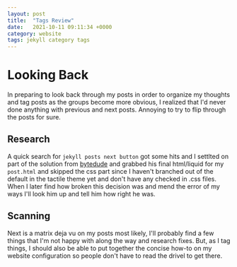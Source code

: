 ```yaml
---
layout: post
title:  "Tags Review"
date:   2021-10-11 09:11:34 +0000
category: website
tags: jekyll category tags
---
```


# Looking Back
In preparing to look back through my posts in order to organize my thoughts and tag posts as the groups become more obvious, I realized that I'd never done anything with previous and next posts. Annoying to try to flip through the posts for sure.  

## Research
A quick search for ```jekyll posts next button``` got some hits and I settlted on part of the solution from [bytedude][bytedude] and grabbed his final html/liquid for my ```post.html``` and skipped the css part since I haven't branched out of the default in the tactile theme yet and don't have any checked in .css files. When I later find how broken this decision was and mend the error of my ways I'll look him up and tell him how right he was.  

## Scanning
Next is a matrix deja vu on my posts most likely, I'll probably find a few things that I'm not happy with along the way and research fixes. But, as I tag things, I should also be able to put together the concise how-to on my website configuration so people don't have to read the drivel to get there.  

[bytedude]:https://www.bytedude.com/jekyll-previous-and-next-posts/
